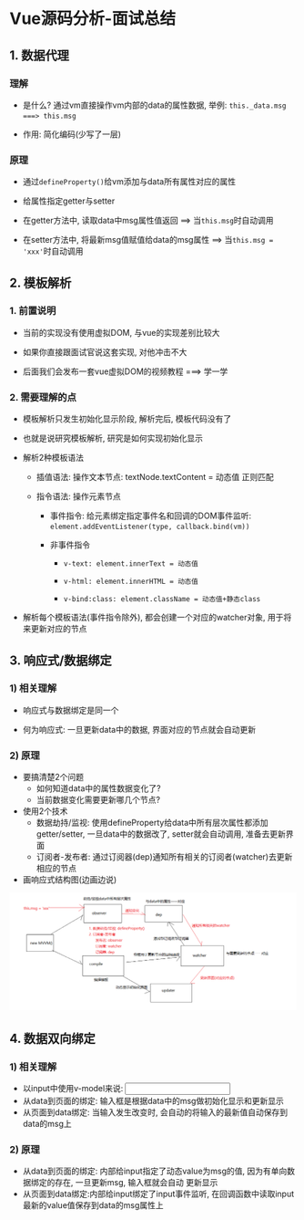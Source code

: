 # Vue源码分析-面试总结

## 1. 数据代理

### 理解

- 是什么? 通过vm直接操作vm内部的data的属性数据, 举例: `this._data.msg ===> this.msg`

- 作用: 简化编码(少写了一层)

### 原理

- 通过`defineProperty()`给vm添加与data所有属性对应的属性

- 给属性指定getter与setter

- 在getter方法中, 读取data中msg属性值返回 ==> 当`this.msg`时自动调用

- 在setter方法中, 将最新msg值赋值给data的msg属性 ==> 当`this.msg = 'xxx'`时自动调用

## 2. 模板解析

### 1. 前置说明

- 当前的实现没有使用虚拟DOM, 与vue的实现差别比较大

- 如果你直接跟面试官说这套实现, 对他冲击不大

- 后面我们会发布一套vue虚拟DOM的视频教程 ===> 学一学

### 2. 需要理解的点

- 模板解析只发生初始化显示阶段, 解析完后, 模板代码没有了

- 也就是说研究模板解析, 研究是如何实现初始化显示

- 解析2种模板语法

    - 插值语法: 操作文本节点: textNode.textContent = 动态值 正则匹配

    - 指令语法: 操作元素节点

        - 事件指令: 给元素绑定指定事件名和回调的DOM事件监听: `element.addEventListener(type, callback.bind(vm))`

        - 非事件指令

            - `v-text: element.innerText = 动态值`

            - `v-html: element.innerHTML = 动态值`

            - `v-bind:class: element.className = 动态值+静态class`

- 解析每个模板语法(事件指令除外), 都会创建一个对应的watcher对象, 用于将来更新对应的节点

## 3. 响应式/数据绑定

### 1) 相关理解

- 响应式与数据绑定是同一个

- 何为响应式: 一旦更新data中的数据, 界面对应的节点就会自动更新

### 2) 原理

- 要搞清楚2个问题
    - 如何知道data中的属性数据变化了?
    - 当前数据变化需要更新哪几个节点?
- 使用2个技术
    - 数据劫持/监视: 使用defineProperty给data中所有层次属性都添加getter/setter, 一旦data中的数据改了, setter就会自动调用, 准备去更新界面
    - 订阅者-发布者: 通过订阅器(dep)通知所有相关的订阅者(watcher)去更新相应的节点
- 画响应式结构图(边画边说)

![响应式结构图](./images/响应式结构图.png)

## 4. 数据双向绑定

### 1) 相关理解

- 以input中使用v-model来说: <input v-model="msg"/>
- 从data到页面的绑定:  输入框是根据data中的msg做初始化显示和更新显示
- 从页面到data绑定: 当输入发生改变时, 会自动的将输入的最新值自动保存到data的msg上

### 2) 原理

- 从data到页面的绑定: 内部给input指定了动态value为msg的值, 因为有单向数据绑定的存在, 一旦更新msg, 输入框就会自动 更新显示
- 从页面到data绑定:内部给input绑定了input事件监听, 在回调函数中读取input最新的value值保存到data的msg属性上













